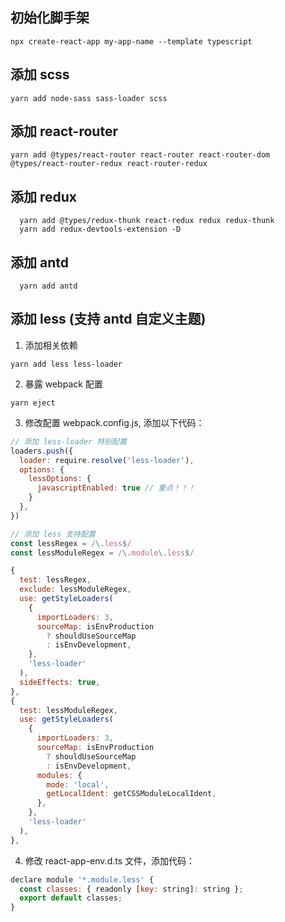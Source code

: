 ## 初始化脚手架

```shell
npx create-react-app my-app-name --template typescript
```

## 添加 scss

```shell
yarn add node-sass sass-loader scss
```

## 添加 react-router

```shell
yarn add @types/react-router react-router react-router-dom @types/react-router-redux react-router-redux
```

## 添加 redux

```shell
  yarn add @types/redux-thunk react-redux redux redux-thunk
  yarn add redux-devtools-extension -D
```

## 添加 antd

```shell
  yarn add antd
```

## 添加 less (支持 antd 自定义主题)

1. 添加相关依赖

```shell
yarn add less less-loader
```

2. 暴露 webpack 配置

```shell
yarn eject
```

3. 修改配置 webpack.config.js, 添加以下代码：

```javascript
// 添加 less-loader 特别配置
loaders.push({
  loader: require.resolve('less-loader'),
  options: {
    lessOptions: {
      javascriptEnabled: true // 重点！！！
    }
  },
})

// 添加 less 支持配置
const lessRegex = /\.less$/
const lessModuleRegex = /\.module\.less$/

{
  test: lessRegex,
  exclude: lessModuleRegex,
  use: getStyleLoaders(
    {
      importLoaders: 3,
      sourceMap: isEnvProduction
        ? shouldUseSourceMap
        : isEnvDevelopment,
    },
    'less-loader'
  ),
  sideEffects: true,
},
{
  test: lessModuleRegex,
  use: getStyleLoaders(
    {
      importLoaders: 3,
      sourceMap: isEnvProduction
        ? shouldUseSourceMap
        : isEnvDevelopment,
      modules: {
        mode: 'local',
        getLocalIdent: getCSSModuleLocalIdent,
      },
    },
    'less-loader'
  ),
},
```

4. 修改 react-app-env.d.ts 文件，添加代码：

```javascript
declare module '*.module.less' {
  const classes: { readonly [key: string]: string };
  export default classes;
}
```
